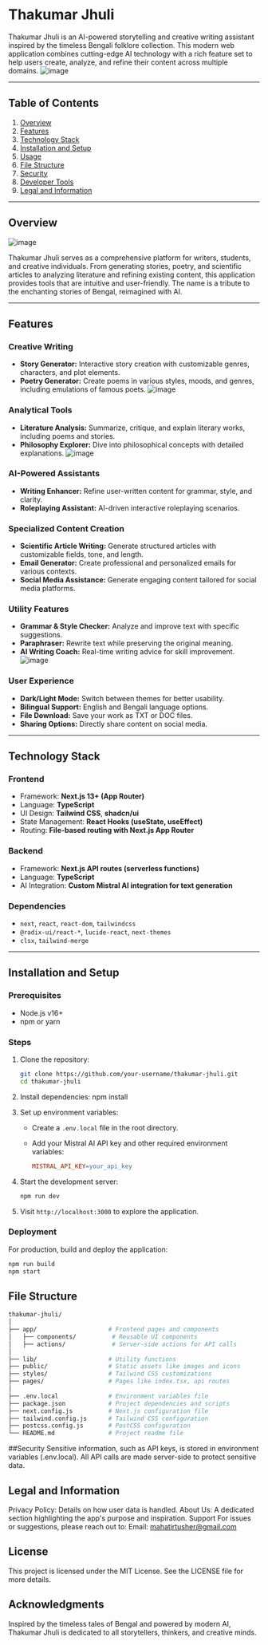 # Thakumar Jhuli

Thakumar Jhuli is an AI-powered storytelling and creative writing assistant inspired by the timeless Bengali folklore collection. This modern web application combines cutting-edge AI technology with a rich feature set to help users create, analyze, and refine their content across multiple domains. 
![image](https://github.com/user-attachments/assets/4c9bb056-6f10-496d-87cc-7e542a7875cf)


---

## Table of Contents

1. [Overview](#overview)  
2. [Features](#features)  
3. [Technology Stack](#technology-stack)  
4. [Installation and Setup](#installation-and-setup)  
5. [Usage](#usage)  
6. [File Structure](#file-structure)  
7. [Security](#security)  
8. [Developer Tools](#developer-tools)  
9. [Legal and Information](#legal-and-information)  

---

## Overview
![image](https://github.com/user-attachments/assets/d4aeed05-4636-49cc-9d41-8066b55a1fed)

Thakumar Jhuli serves as a comprehensive platform for writers, students, and creative individuals. From generating stories, poetry, and scientific articles to analyzing literature and refining existing content, this application provides tools that are intuitive and user-friendly. The name is a tribute to the enchanting stories of Bengal, reimagined with AI.

---

## Features

### Creative Writing
- **Story Generator:** Interactive story creation with customizable genres, characters, and plot elements.
- **Poetry Generator:** Create poems in various styles, moods, and genres, including emulations of famous poets.
![image](https://github.com/user-attachments/assets/94b0fcaa-5b12-48ba-ac67-a3521ff1ff5e)

### Analytical Tools
- **Literature Analysis:** Summarize, critique, and explain literary works, including poems and stories.
- **Philosophy Explorer:** Dive into philosophical concepts with detailed explanations.
![image](https://github.com/user-attachments/assets/8c0f0712-f4b9-4b6d-8713-c2eecd89c21f)

### AI-Powered Assistants
- **Writing Enhancer:** Refine user-written content for grammar, style, and clarity.
- **Roleplaying Assistant:** AI-driven interactive roleplaying scenarios.

### Specialized Content Creation
- **Scientific Article Writing:** Generate structured articles with customizable fields, tone, and length.
- **Email Generator:** Create professional and personalized emails for various contexts.
- **Social Media Assistance:** Generate engaging content tailored for social media platforms.

### Utility Features
- **Grammar & Style Checker:** Analyze and improve text with specific suggestions.
- **Paraphraser:** Rewrite text while preserving the original meaning.
- **AI Writing Coach:** Real-time writing advice for skill improvement.
![image](https://github.com/user-attachments/assets/80e4648b-08b1-4995-9201-543a3d41cd4b)

### User Experience
- **Dark/Light Mode:** Switch between themes for better usability.
- **Bilingual Support:** English and Bengali language options.
- **File Download:** Save your work as TXT or DOC files.
- **Sharing Options:** Directly share content on social media.

---

## Technology Stack

### Frontend
- Framework: **Next.js 13+ (App Router)**  
- Language: **TypeScript**  
- UI Design: **Tailwind CSS**, **shadcn/ui**  
- State Management: **React Hooks (useState, useEffect)**  
- Routing: **File-based routing with Next.js App Router**  

### Backend
- Framework: **Next.js API routes (serverless functions)**  
- Language: **TypeScript**  
- AI Integration: **Custom Mistral AI integration for text generation**

### Dependencies
- `next`, `react`, `react-dom`, `tailwindcss`
- `@radix-ui/react-*`, `lucide-react`, `next-themes`
- `clsx`, `tailwind-merge`

---

## Installation and Setup

### Prerequisites
- Node.js v16+  
- npm or yarn  

### Steps
1. Clone the repository:
   ```bash
   git clone https://github.com/your-username/thakumar-jhuli.git
   cd thakumar-jhuli
2. Install dependencies:
npm install
3.  Set up environment variables:
    *   Create a `.env.local` file in the root directory.
    *   Add your Mistral AI API key and other required environment variables:
        
        ```makefile
        MISTRAL_API_KEY=your_api_key
        ```

4.  Start the development server:
    
    ```bash
    npm run dev
    ```

5.  Visit `http://localhost:3000` to explore the application.

### Deployment

For production, build and deploy the application:

```bash
npm run build
npm start
```
## File Structure
 ```bash
thakumar-jhuli/
│
├── app/                    # Frontend pages and components
│   ├── components/          # Reusable UI components
│   ├── actions/             # Server-side actions for API calls
│
├── lib/                    # Utility functions
├── public/                 # Static assets like images and icons
├── styles/                 # Tailwind CSS customizations
├── pages/                  # Pages like index.tsx, api routes
│
├── .env.local              # Environment variables file
├── package.json            # Project dependencies and scripts
├── next.config.js          # Next.js configuration file
├── tailwind.config.js      # Tailwind CSS configuration
├── postcss.config.js       # PostCSS configuration
└── README.md               # Project readme file
```
##Security
Sensitive information, such as API keys, is stored in environment variables (.env.local).
All API calls are made server-side to protect sensitive data.

## Legal and Information
Privacy Policy: Details on how user data is handled.
About Us: A dedicated section highlighting the app's purpose and inspiration.
Support
For issues or suggestions, please reach out to:
Email: mahatirtusher@gmail.com

## License
This project is licensed under the MIT License. See the LICENSE file for more details.

## Acknowledgments
Inspired by the timeless tales of Bengal and powered by modern AI, Thakumar Jhuli is dedicated to all storytellers, thinkers, and creative minds.

